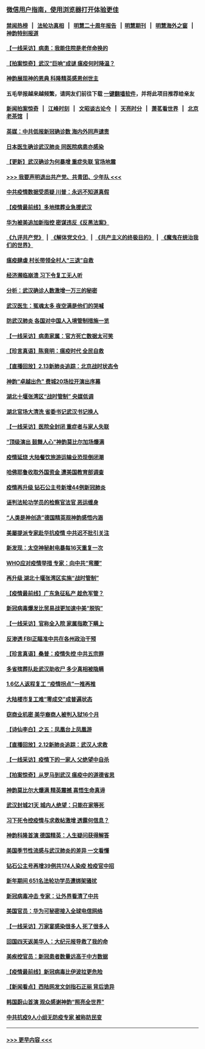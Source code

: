 ### [微信用户指南，使用浏览器打开体验更佳](https://github.com/gfw-breaker/banned-news1/blob/master/indexes/wechat-guide.md?t=0)
#### [禁闻热榜](热点新闻.md?t=0)  &nbsp;&nbsp;|&nbsp;&nbsp; [法轮功真相](https://github.com/gfw-breaker/truth/blob/master/README.md?t=0) &nbsp;&nbsp;|&nbsp;&nbsp; [明慧二十周年报告](https://github.com/gfw-breaker/mh-reports/blob/master/README.md?t=0) &nbsp;&nbsp;|&nbsp;&nbsp;[明慧期刊](https://github.com/gfw-breaker/mh-qikan) &nbsp;&nbsp;|&nbsp;&nbsp; [明慧海外之窗](https://github.com/gfw-breaker/mh-news/blob/master/README.md?t=0) &nbsp;&nbsp;|&nbsp;&nbsp; [神韵特别报道](https://github.com/gfw-breaker/mh-news/blob/master/shenyun.md?t=0)
#### [【一线采访】病患：我能住院是老伴命换的](../pages/nf4514/n11867769.md?t=02141922) 
#### [【拍案惊奇】武汉“巨响”成谜 瘟疫何时降温？](../pages/nf4514/n11867555.md?t=02141922) 
#### [神韵展现神的恩典 科隆精英感恩创世主](../pages/nf4514/n11867850.md?t=02141922) 
#### 五毛举报越来越频繁，请网友们前往下载 [一键翻墙软件](https://github.com/gfw-breaker/ssr-accounts)，并将此项目推荐给亲友
#### [新闻拍案惊奇](https://github.com/gfw-breaker/banned-news1/blob/master/pages/link4.md) &nbsp;&nbsp;|&nbsp;&nbsp; [江峰时刻](https://github.com/gfw-breaker/banned-news1/blob/master/pages/link4.md) &nbsp;&nbsp;|&nbsp;&nbsp; [文昭谈古论今](https://github.com/gfw-breaker/banned-news1/blob/master/pages/link4.md) &nbsp;&nbsp;|&nbsp;&nbsp; [天亮时分](https://github.com/gfw-breaker/banned-news1/blob/master/pages/link4.md) &nbsp;&nbsp;|&nbsp;&nbsp; [萧茗看世界](https://github.com/gfw-breaker/banned-news1/blob/master/pages/link4.md) &nbsp;&nbsp;|&nbsp;&nbsp; [北京老茶馆](https://github.com/gfw-breaker/banned-news1/blob/master/pages/link4.md) &nbsp;&nbsp;|&nbsp;&nbsp; 
#### [英媒：中共低报新冠确诊数 海内外同声谴责](../pages/nf4514/n11867421.md?t=02141922) 
#### [日本医生确诊武汉肺炎 同医院病患亦感染](../pages/nf4514/n11867779.md?t=02141922) 
#### [【更新】武汉确诊为何暴增 重症失联 官场地震](../pages/nf4514/n11801312.md?t=02141922) 
#### [>>> 我要声明退出共产党、共青团、少年队 <<<](https://github.com/begood0513/goodnews/blob/master/quit/letter.md) 
#### [中共疫情数据受质疑 川普：永远不知道真假](../pages/nf4514/n11867195.md?t=02141922) 
#### [【疫情最前线】多地殡葬业急援武汉](../pages/nf4514/n11866914.md?t=02141922) 
#### [华为被美追加新指控 密谋违反《反黑法案》](../pages/nf4514/n11867191.md?t=02141922) 
#### [《九评共产党》](https://github.com/begood0513/9ping.md/blob/master/README.md) &nbsp;|&nbsp; [《解体党文化》](../../../../jtdwh.md/blob/master/README.md)  &nbsp;|&nbsp; [《共产主义的终极目的》](../../../../gczydzjmd.md/blob/master/README.md) &nbsp;|&nbsp; [《魔鬼在统治我们的世界》](../../../../mgztzwmdsj.md/blob/master/README.md) 
#### [瘟疫肆虐 村长带领全村人“三退”自救](../pages/nf4514/n11861714.md?t=02141922) 
#### [经济濒临崩溃 习下令复工无人听](../pages/nf4514/n11867269.md?t=02141922) 
#### [分析：武汉确诊人数激增一万三的秘密](../pages/nf4514/n11866187.md?t=02141922) 
#### [武汉医生：冤魂太多 夜空满是他们的哭喊](../pages/nf4514/n11867107.md?t=02141922) 
#### [防武汉肺炎 各国对中国人入境管制措施一览](../pages/nf4514/n11838726.md?t=02141922) 
#### [【一线采访】病患家属：官方死亡数据太可笑](../pages/nf4514/n11866840.md?t=02141922) 
#### [【珍言真语】陈竟明：瘟疫时代 全民自救](../pages/nf4514/n11866765.md?t=02141922) 
#### [【直播回放】2.13新肺炎追踪：北京战时状态令](../pages/nf4514/n11866261.md?t=02141922) 
#### [神韵“卓越出色” 费城20场拉开演出序幕](../pages/nf4514/n11866232.md?t=02141922) 
#### [湖北十堰张湾区“战时管制” 央媒低调](../pages/nf4514/n11866013.md?t=02141922) 
#### [湖北官场大清洗 省委书记武汉书记换人](../pages/nf4514/n11865112.md?t=02141922) 
#### [【一线采访】医院全封闭 重症者与家人失联](../pages/nf4514/n11864778.md?t=02141922) 
#### [“顶级演出 鼓舞人心”神韵莫比尔加场爆满](../pages/nf4514/n11865855.md?t=02141922) 
#### [疫情延烧 大陆餐饮旅游运输业恐现倒闭潮](../pages/nf4514/n11865608.md?t=02141922) 
#### [哈佛耶鲁收取外国资金 遭美国教育部调查](../pages/nf4514/n11864950.md?t=02141922) 
#### [疫情再升级 钻石公主号新增44例新冠肺炎](../pages/nf4514/n11865033.md?t=02141922) 
#### [诬判法轮功学员的检察官法官 恶运缠身](../pages/nf4514/n11864380.md?t=02141922) 
#### [“人类是神创造”德国精英观神韵感悟内涵](../pages/nf4514/n11865185.md?t=02141922) 
#### [美屡提派专家赴华抗疫情 中共迟不批引关注](../pages/nf4514/n11864719.md?t=02141922) 
#### [新发现：太空神秘射电暴每16天重复一次](../pages/nf4514/n11864923.md?t=02141922) 
#### [WHO应对疫情举措 专家：向中共“弯腰”](../pages/nf4514/n11864727.md?t=02141922) 
#### [再升级 湖北十堰张湾区实施“战时管制”](../pages/nf4514/n11864771.md?t=02141922) 
#### [【疫情最前线】广东急征私产 趁危军管？](../pages/nf4514/n11864205.md?t=02141922) 
#### [新冠病毒爆发比贸易战更加速中美“脱钩”](../pages/nf4514/n11864470.md?t=02141922) 
#### [【一线采访】官称全入院 家属指欺下瞒上](../pages/nf4514/n11864466.md?t=02141922) 
#### [反渗透 FBI正瞄准中共在各州政治干预](../pages/nf4514/n11864300.md?t=02141922) 
#### [【珍言真语】桑普：疫情失控 中共五宗罪](../pages/nf4514/n11864157.md?t=02141922) 
#### [多省殡葬队赴武汉助收尸 多少真相被隐瞒](../pages/nf4514/n11864132.md?t=02141922) 
#### [1.6亿人返程复工 “疫情拐点”一推再推](../pages/nf4514/n11864186.md?t=02141922) 
#### [大陆楼市复工难“零成交”成普遍状态](../pages/nf4514/n11864106.md?t=02141922) 
#### [窃商业机密 美华裔商人被判入狱16个月](../pages/nf4514/n11863911.md?t=02141922) 
#### [【诗仙李白】之五：凤凰台上凤凰游](../pages/nf4514/n11825542.md?t=02141922) 
#### [【直播回放】2.12新肺炎追踪：武汉人求救](../pages/nf4514/n11863579.md?t=02141922) 
#### [【一线采访】疫情下的一家人 父绝望中自杀](../pages/nf4514/n11862799.md?t=02141922) 
#### [【拍案惊奇】从罗马到武汉 瘟疫中的道德省思](../pages/nf4514/n11862534.md?t=02141922) 
#### [神韵莫比尔大爆满 精英震撼 喜悟生命真谛](../pages/nf4514/n11863143.md?t=02141922) 
#### [武汉封城21天 城内人绝望：只能在家等死](../pages/nf4514/n11863041.md?t=02141922) 
#### [习下死令控疫情与求救帖激增 透露何信息？](../pages/nf4514/n11862416.md?t=02141922) 
#### [神韵科隆首演 德国精英：人生疑问获得解答](../pages/nf4514/n11862993.md?t=02141922) 
#### [美国季节性流感与武汉肺炎的差异 一文看懂](../pages/nf4514/n11862428.md?t=02141922) 
#### [钻石公主号再增39例共174人染疫 检疫官中招](../pages/nf4514/n11862422.md?t=02141922) 
#### [新年期间 651名法轮功学员遭绑架骚扰](../pages/nf4514/n11860941.md?t=02141922) 
#### [新冠病毒冲击 专家：让外界看清了中共](../pages/nf4514/n11862280.md?t=02141922) 
#### [美国官员：华为可秘密接入全球电信网络](../pages/nf4514/n11862122.md?t=02141922) 
#### [【一线采访】万家宴感染很多人 死了很多人](../pages/nf4514/n11862088.md?t=02141922) 
#### [回国四天返美华人：大纪元报导救了我的命](../pages/nf4514/n11862181.md?t=02141922) 
#### [美疾控官员：新冠患者数量远高于中方数据](../pages/nf4514/n11862256.md?t=02141922) 
#### [【疫情最前线】新冠病毒比伊波拉更危险](../pages/nf4514/n11862199.md?t=02141922) 
#### [【新闻看点】西陆网发文剑指石正丽 背后诡异](../pages/nf4514/n11861792.md?t=02141922) 
#### [韩国蔚山首演 观众感谢神韵“照亮全世界”](../pages/nf4514/n11862134.md?t=02141922) 
#### [中共抗疫9人小组无防疫专家 被称防民变](../pages/nf4514/n11861315.md?t=02141922) 

----
#### [ >>> 更早内容 <<< ](../indexes/nf4514-earlier.md)
